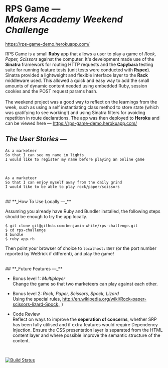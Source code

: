 # **RPS Game &mdash;**<br>_Makers Academy Weekend Challenge_

https://rps-game-demo.herokuapp.com/

RPS Game is a small **Ruby** app that allows a user to play a game of _Rock, Paper, Scissors_ against the computer. It's development made use of the **Sinatra** framework for routing HTTP requests and the **Capybara** testing suite for running feature tests (unit tests were conducted with **Rspec**). Sinatra provided a lightweight and flexible interface layer to the **Rack** middleware used. This allowed a quick and easy way to add the small amounts of dynamic content needed using embedded Ruby, session cookies and the POST request params hash.<br><br>
The weekend project was a good way to reflect on the learnings from the week, such as using a self instantiating class method to store state (which was gratifying to see working!) and using Sinatra filters for avoiding repetition in route declarations. The app was then deployed to **Heroku** and can be viewed here &mdash; https://rps-game-demo.herokuapp.com/

## **_The User Stories &mdash;_**

    As a marketeer
    So that I can see my name in lights
    I would like to register my name before playing an online game
&nbsp;

    As a marketeer
    So that I can enjoy myself away from the daily grind
    I would like to be able to play rock/paper/scissors
<br>
## **_How To Use Locally &mdash;_**

Assuming you already have Ruby and Bundler installed, the following steps should be enough to try the app locally.

    $ git clone git@github.com:benjamin-white/rps-challenge.git
    $ cd rps-challenge
    $ bundle
    $ ruby app.rb

Then point your browser of choice to `localhost:4567` (or the port number reported by WeBrick if different), and play the game!

<br>
## **_Future Features &mdash;_**

* Bonus level 1: _Multiplayer_ <br>Change the game so that two marketeers can play against each other.

* Bonus level 2: _Rock, Paper, Scissors, Spock, Lizard_ <br>Using the special rules, http://en.wikipedia.org/wiki/Rock-paper-scissors-lizard-Spock_ )

* Code Review <br>Reflect on ways to improve the **seperation of concerns**, whether SRP has been fully utilised and if extra features would require Dependency Injection. Ensure the CSS presentation layer is separated from the HTML content layer and where possible improve the semantic structure of the content.

<br>

[![Build Status](https://travis-ci.org/benjamin-white/rps-challenge.svg?branch=master)](https://travis-ci.org/benjamin-white/rps-challenge)
